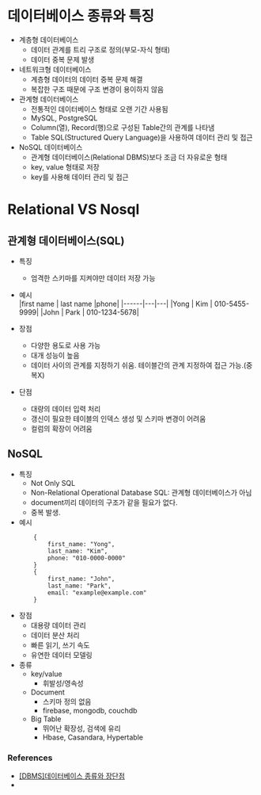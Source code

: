 # 데이터베이스 종류와 특징
- 계층형 데이터베이스
    - 데이터 관계를 트리 구조로 정의(부모-자식 형태)
    - 데이터 중복 문제 발생
- 네트워크형 데이터베이스
    - 계층형 데이터의 데이터 중복 문제 해결
    - 복잡한 구조 때문에 구조 변경이 용이하지 않음
- 관계형 데이터베이스
    - 전통적인 데이터베이스 형태로 오랜 기간 사용됨
    - MySQL, PostgreSQL
    - Column(열), Record(행)으로 구성된 Table간의 관계를 나타냄
    - Table SQL(Structured Query Language)을 사용하여 데이터 관리 및 접근
- NoSQL 데이터베이스
    - 관계형 데이터베이스(Relational DBMS)보다 조금 더 자유로운 형태
    - key, value 형태로 저장
    - key를 사용해 데이터 관리 및 접근

# Relational VS Nosql
## 관계형 데이터베이스(SQL)
- 특징
    - 엄격한 스키마를 지켜야만 데이터 저장 가능
- 예시    
    |first name | last name |phone| 
    |------|---|---|
    |Yong | Kim | 010-5455-9999|
    |John | Park | 010-1234-5678|
    
- 장점
    - 다양한 용도로 사용 가능
    - 대개 성능이 높음
    - 데이터 사이의 관계를 지정하기 쉬움. 테이블간의 관계 지정하여 접근 가능.(중복X)
- 단점
    - 대량의 데이터 입력 처리
    - 갱신이 필요한 테이블의 인덱스 생성 및 스키마 변경이 어려움
    - 컬럼의 확장이 어려움
## NoSQL
- 특징
    - Not Only SQL
    - Non-Relational Operational Database SQL: 관계형 데이터베이스가 아님
    - document끼리 데이터의 구조가 같을 필요가 없다.
    - 중복 발생.
- 예시
    ```
        {
            first_name: "Yong",
            last_name: "Kim",
            phone: "010-0000-0000"
        }
        {
            first_name: "John",
            last_name: "Park",
            email: "example@example.com"
        }
    ```
- 장점
    - 대용량 데이터 관리
    - 데이터 분산 처리
    - 빠른 읽기, 쓰기 속도
    - 유연한 데이터 모델링
- 종류
    - key/value
        - 휘발성/영속성
    - Document
        - 스키마 정의 없음
        - firebase, mongodb, couchdb
    - Big Table
        - 뛰어난 확장성, 검색에 유리
        - Hbase, Casandara, Hypertable

### References
- [[DBMS]데이터베이스 종류와 장단점](https://ourcstory.tistory.com/30)
- [](https://mjmjmj98.tistory.com/43)